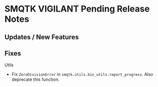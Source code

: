 SMQTK VIGILANT Pending Release Notes
====================================


Updates / New Features
----------------------

Fixes
-----

Utils

* Fix ``ZeroDivisionError`` in ``smqtk.utils.bin_utils.report_progress``. Also
  deprecate this function.
